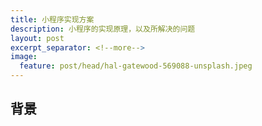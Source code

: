 ```yaml
---
title: 小程序实现方案
description: 小程序的实现原理，以及所解决的问题
layout: post
excerpt_separator: <!--more-->
image:
  feature: post/head/hal-gatewood-569088-unsplash.jpeg
---
```


## 背景


